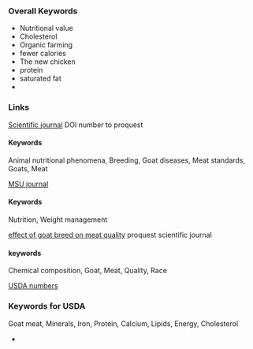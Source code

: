 ### Overall Keywords

- Nutritional value
- Cholesterol
- Organic farming
- fewer calories
- The new chicken
- protein
- saturated fat
- 


### Links 

[Scientific journal](http://dx.doi.org/10.2527/jas.2008-1291)  DOI number to proquest

#### Keywords

Animal nutritional phenomena, Breeding, Goat diseases, Meat standards, Goats, Meat

[MSU journal](http://www.canr.msu.edu/news/eat_goat_it_is_a_healthy_choice)

#### Keywords

Nutrition, Weight management

[effect of goat breed on meat quality](http://dx.doi.org/10.2298/HEMIND131201006I) proquest scientific journal

#### keywords

Chemical composition, Goat, Meat, Quality, Race

[USDA numbers](https://ndb.nal.usda.gov/ndb/search/list?SYNCHRONIZER_TOKEN=c1c4b747-e376-4138-a228-f8592b783ad4&SYNCHRONIZER_URI=%2Fndb%2Fsearch%2Flist&qt=&qlookup=goat+meat&ds=&manu=)
 
 ### Keywords for USDA
 
 Goat meat, Minerals, Iron, Protein, Calcium, Lipids, Energy, Cholesterol
 
 - 

